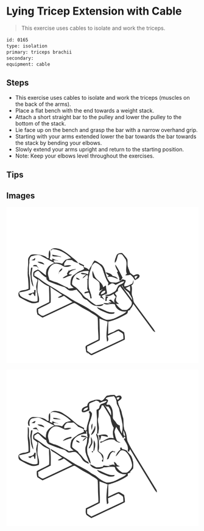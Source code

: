 # Lying Tricep Extension with Cable

> This exercise uses cables to isolate and work the triceps.

``` 
id: 0165 
type: isolation 
primary: triceps brachii 
secondary:  
equipment: cable 
``` 


## Steps


 - This exercise uses cables to isolate and work the triceps (muscles on the back of the arms).
 - Place a flat bench with the end towards a weight stack.
 - Attach a short straight bar to the pulley and lower the pulley to the bottom of the stack.
 - Lie face up on the bench and grasp the bar with a narrow overhand grip.
 - Starting with your arms extended lower the bar towards the bar towards the stack by bending your elbows.
 - Slowly extend your arms upright and return to the starting position.
 - Note: Keep your elbows level throughout the exercises.

## Tips



## Images

![](./../svg/0165-relaxation.svg "")

![](./../svg/0165-tension.svg "")

